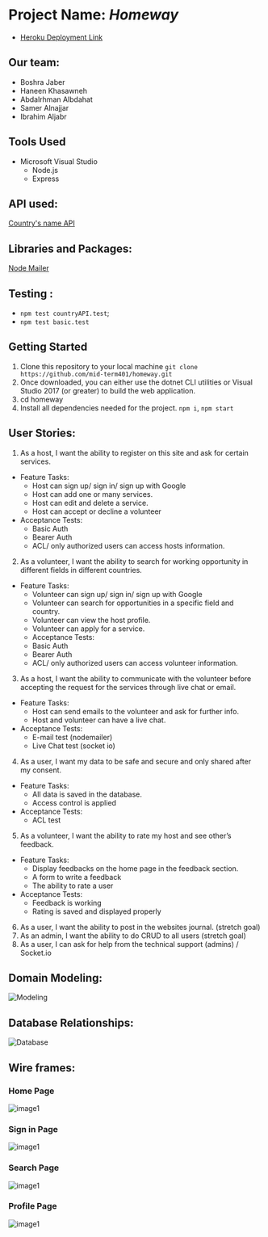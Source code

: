 
# Project Name: *Homeway*
- [Heroku Deployment Link]()
## Our team:
* Boshra Jaber 
* Haneen Khasawneh
* Abdalrhman Albdahat
* Samer Alnajjar
* Ibrahim Aljabr

## Tools Used
- Microsoft Visual Studio
  - Node.js
  - Express

## API used:
[Country's name API](https://restcountries.eu/)

## Libraries and Packages: 
[Node Mailer](https://nodemailer.com/about/)

## Testing :
* `npm test countryAPI.test`;
* `npm test basic.test`

## Getting Started
1. Clone this repository to your local machine `git clone https://github.com/mid-term401/homeway.git`
2. Once downloaded, you can either use the dotnet CLI utilities or Visual Studio 2017 (or greater) to build the web application.
3. cd homeway
4. Install all dependencies needed for the project. `npm i`, `npm start`

## User Stories:
1.	As a host, I want the ability to register on this site and ask for certain services.
 - Feature Tasks:
    * Host can sign up/ sign in/ sign up with Google
    * Host can add one or many services.
    * Host can edit and delete a service.
    * Host can accept or decline a volunteer
 - Acceptance Tests:
    * Basic Auth
    * Bearer Auth
    * ACL/ only authorized users can access hosts information.
2.	As a volunteer, I want the ability to search for working opportunity in different fields in different countries.
  - Feature Tasks:
    * Volunteer can sign up/ sign in/ sign up with Google
    * Volunteer can search for opportunities in a specific field and country.
    * Volunteer can view the host profile.
    * Volunteer can apply for a service.
	- Acceptance Tests:
    * Basic Auth
    * Bearer Auth
    * ACL/ only authorized users can access volunteer information.
3.	As a host, I want the ability to communicate with the volunteer before accepting the request for the services through live chat or email.
  - Feature Tasks:
    * Host can send emails to the volunteer and ask for further info.
    * Host and volunteer can have a live chat.
  - Acceptance Tests:
    * E-mail test (nodemailer)
    * Live Chat test (socket io)
4.	As a user, I want my data to be safe and secure and only shared after my consent.
  - Feature Tasks:
    * All data is saved in the database.
    * Access control is applied
  - Acceptance Tests:
    * ACL test
5.	As a volunteer, I want the ability to rate my host and see other’s feedback.
  - Feature Tasks:
    * Display feedbacks on the home page in the feedback section.
    * A form to write a feedback
    * The ability to rate a user
  - Acceptance Tests:
    * Feedback is working
    * Rating is saved and displayed properly
6.	As a user, I want the ability to post in the websites journal. (stretch goal)
7.	As an admin, I want the ability to do CRUD to all users (stretch goal)
8.	As a user, I can ask for help from the technical support (admins) / Socket.io

## Domain Modeling:

![Modeling](https://github.com/mid-term401/homeway/blob/main/assets/Modeling.png)

## Database Relationships:

![Database](https://github.com/mid-term401/homeway/blob/main/assets/DatabaseStructure.png)

## Wire frames:

### Home Page

![image1](assets/1.png)

### Sign in Page

![image1](assets/2.png)

### Search Page

![image1](assets/3.png)

### Profile Page

![image1](assets/4.png)





